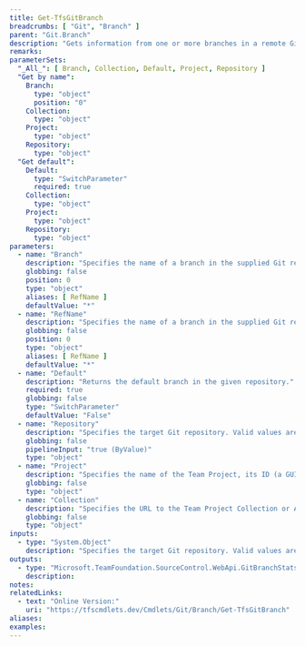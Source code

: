 ```yaml
---
title: Get-TfsGitBranch
breadcrumbs: [ "Git", "Branch" ]
parent: "Git.Branch"
description: "Gets information from one or more branches in a remote Git repository."
remarks: 
parameterSets: 
  "_All_": [ Branch, Collection, Default, Project, Repository ] 
  "Get by name":  
    Branch: 
      type: "object"  
      position: "0"  
    Collection: 
      type: "object"  
    Project: 
      type: "object"  
    Repository: 
      type: "object"  
  "Get default":  
    Default: 
      type: "SwitchParameter"  
      required: true  
    Collection: 
      type: "object"  
    Project: 
      type: "object"  
    Repository: 
      type: "object" 
parameters: 
  - name: "Branch" 
    description: "Specifies the name of a branch in the supplied Git repository. Wildcards are supported. When omitted, all branches are returned." 
    globbing: false 
    position: 0 
    type: "object" 
    aliases: [ RefName ] 
    defaultValue: "*" 
  - name: "RefName" 
    description: "Specifies the name of a branch in the supplied Git repository. Wildcards are supported. When omitted, all branches are returned.This is an alias of the Branch parameter." 
    globbing: false 
    position: 0 
    type: "object" 
    aliases: [ RefName ] 
    defaultValue: "*" 
  - name: "Default" 
    description: "Returns the default branch in the given repository." 
    required: true 
    globbing: false 
    type: "SwitchParameter" 
    defaultValue: "False" 
  - name: "Repository" 
    description: "Specifies the target Git repository. Valid values are the name of the repository, its ID (a GUID), or a Microsoft.TeamFoundation.SourceControl.WebApi.GitRepository object obtained by e.g. a call to Get-TfsGitRepository. When omitted, it default to the team project name (i.e. the default repository)." 
    globbing: false 
    pipelineInput: "true (ByValue)" 
    type: "object" 
  - name: "Project" 
    description: "Specifies the name of the Team Project, its ID (a GUID), or a Microsoft.TeamFoundation.Core.WebApi.TeamProject object to connect to. When omitted, it defaults to the connection set by Connect-TfsTeamProject (if any). For more details, see the Get-TfsTeamProject cmdlet." 
    globbing: false 
    type: "object" 
  - name: "Collection" 
    description: "Specifies the URL to the Team Project Collection or Azure DevOps Organization to connect to, a TfsTeamProjectCollection object (Windows PowerShell only), or a VssConnection object. You can also connect to an Azure DevOps Services organizations by simply providing its name instead of the full URL. For more details, see the Get-TfsTeamProjectCollection cmdlet. When omitted, it defaults to the connection set by Connect-TfsTeamProjectCollection (if any)." 
    globbing: false 
    type: "object"
inputs: 
  - type: "System.Object" 
    description: "Specifies the target Git repository. Valid values are the name of the repository, its ID (a GUID), or a Microsoft.TeamFoundation.SourceControl.WebApi.GitRepository object obtained by e.g. a call to Get-TfsGitRepository. When omitted, it default to the team project name (i.e. the default repository)."
outputs: 
  - type: "Microsoft.TeamFoundation.SourceControl.WebApi.GitBranchStats" 
    description: 
notes: 
relatedLinks: 
  - text: "Online Version:" 
    uri: "https://tfscmdlets.dev/Cmdlets/Git/Branch/Get-TfsGitBranch"
aliases: 
examples: 
---
```

